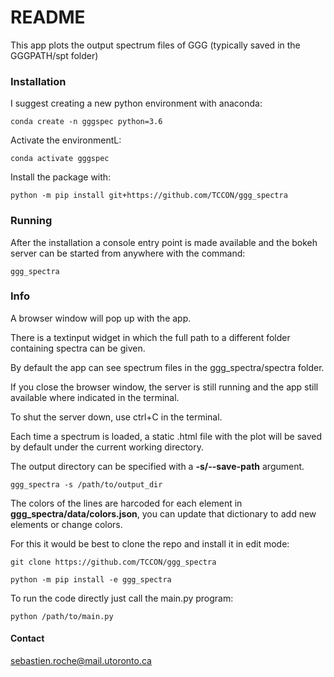 # README #

This app plots the output spectrum files of GGG (typically saved in the GGGPATH/spt folder)

### Installation ###

I suggest creating a new python environment with anaconda:

	conda create -n gggspec python=3.6

Activate the environmentL:

	conda activate gggspec

Install the package with:

	python -m pip install git+https://github.com/TCCON/ggg_spectra

### Running ###

After the installation a console entry point is made available and the bokeh server can be started from anywhere with the command:

	ggg_spectra

### Info ###

A browser window will pop up with the app.

There is a textinput widget in which the full path to a different folder containing spectra can be given.

By default the app can see spectrum files in the ggg_spectra/spectra folder.

If you close the browser window, the server is still running and the app still available where indicated in the terminal.

To shut the server down, use ctrl+C in the terminal.

Each time a spectrum is loaded, a static .html file with the plot will be saved by default under the current working directory.

The output directory can be specified with a **-s/--save-path** argument.

	ggg_spectra -s /path/to/output_dir

The colors of the lines are harcoded for each element in **ggg_spectra/data/colors.json**, you can update that dictionary to add new elements or change colors.

For this it would be best to clone the repo and install it in edit mode:

	git clone https://github.com/TCCON/ggg_spectra

	python -m pip install -e ggg_spectra

To run the code directly just call the main.py program:

	python /path/to/main.py

#### Contact ####

sebastien.roche@mail.utoronto.ca

